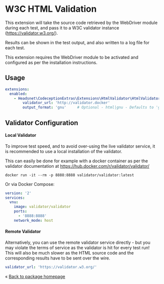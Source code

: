 
# W3C HTML Validation

This extension will take the source code retrieved by the WebDriver module
during each test, and pass it to a W3C validator instance
(https://validator.w3.org/).

Results can be shown in the test output, and also written to a log file for each
test.

This extension requires the WebDriver module to be activated and configured as
per the installation instructions.

## Usage

```yaml
extensions:
  enabled:
    - Headsnet\CodeceptionExtras\Extensions\HtmlValidator\HtmlValidator:
        validator_url: 'http://validator.docker'
        output_format: 'gnu'     # Optional - html|gnu - Defaults to 'gnu'

```

## Validator Configuration

#### Local Validator

To improve test speed, and to avoid over-using the live validator service, it is
recommended to use a local installation of the validator.

This can easily be done for example with a docker container as per the validator
documentation at https://hub.docker.com/r/validator/validator/

```shell script
docker run -it --rm -p 8888:8888 validator/validator:latest
```

Or via Docker Compose:

```yaml
version: '2'
services:
  vnu:
    image: validator/validator
    ports:
      - '8888:8888'
    network_mode: host
```

#### Remote Validator

Alternatively, you can use the remote validator service directly - but you may
violate the terms of service as the validator is hit for every test run! This
will also be much slower as the HTML source code and the corresponding results
have to be sent over the wire.

```yaml
validator_url: 'https://validator.w3.org/'
```

&laquo; [Back to package homepage](../../../)
